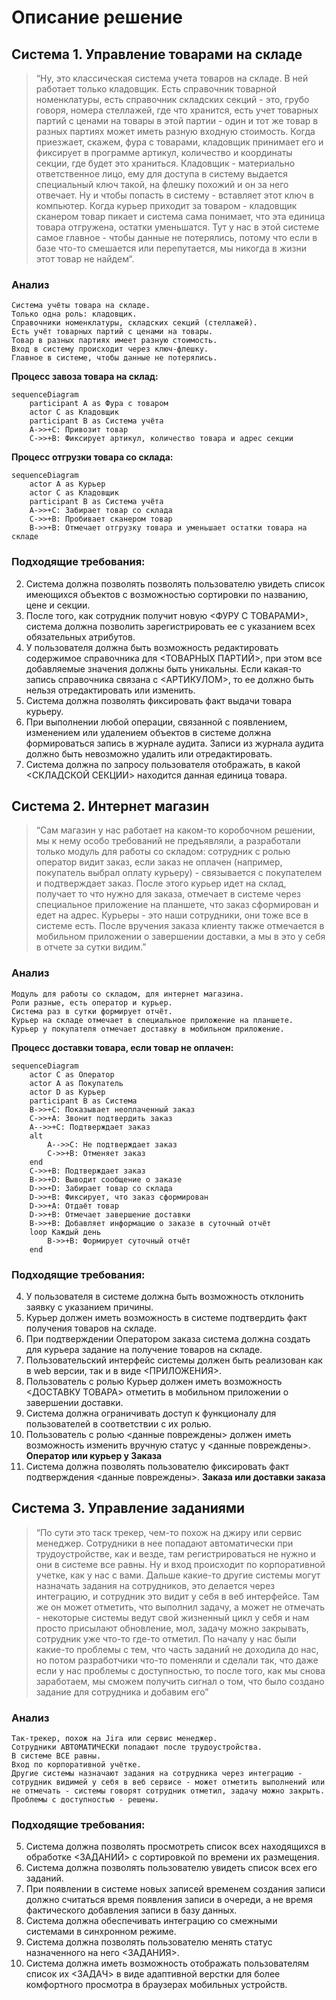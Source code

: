 # Описание решение

## Система 1. Управление товарами на складе

> “Ну, это классическая система учета товаров на складе. В ней работает только кладовщик. Есть справочник товарной номенклатуры, есть справочник складских секций - это, грубо говоря, номера стеллажей, где что хранится, есть учет товарных партий с ценами на товары в этой партии - один и тот же товар в разных партиях может иметь разную входную стоимость. Когда приезжает, скажем, фура с товарами, кладовщик принимает его и фиксирует в программе артикул, количество и координаты секции, где будет это храниться. Кладовщик - материально ответственное лицо, ему для доступа в систему выдается специальный ключ такой, на флешку похожий и он за него отвечает. Ну и чтобы попасть в систему - вставляет этот ключ в компьютер. Когда курьер приходит за товаром - кладовщик сканером товар пикает и система сама понимает, что эта единица товара отгружена, остатки уменьшатся. Тут у нас в этой системе самое главное - чтобы данные не потерялись, потому что если в базе что-то смешается или перепутается, мы никогда в жизни этот товар не найдем“.

### Анализ

```
Система учёты товара на складе.
Только одна роль: кладовщик.
Справочники номенклатуры, складских секций (стеллажей).
Есть учёт товарных партий с ценами на товары.
Товар в разных партиях имеет разную стоимость.
Вход в систему происходит через ключ-флешку.
Главное в системе, чтобы данные не потерялись.
```

**Процесс завоза товара на склад:**

```mermaid
sequenceDiagram
	participant A as Фура с товаром
	actor C as Кладовщик
	participant B as Система учёта
	A->>+C: Привозит товар
	C->>+B: Фиксирует артикул, количество товара и адрес секции
```

**Процесс отгрузки товара со склада:**

```mermaid
sequenceDiagram
    actor A as Курьер
    actor C as Кладовщик
    participant B as Система учёта
    A->>+C: Забирает товар со склада
    C->>+B: Пробивает сканером товар
    B->>+B: Отмечает отгрузку товара и уменьшает остатки товара на складе
```
	
### Подходящие требования:

2. Система должна позволять позволять пользователю увидеть список имеющихся объектов с возможностью сортировки по названию, цене и секции.
3. После того, как сотрудник получит новую <ФУРУ С ТОВАРАМИ>, система должна позволить зарегистрировать ее с указанием всех обязательных атрибутов.
7. У пользователя должна быть возможность редактировать содержимое справочника для <ТОВАРНЫХ ПАРТИЙ>, при этом все добавляемые значения должны быть уникальны. Если какая-то запись справочника связана с <АРТИКУЛОМ>, то ее должно быть нельзя отредактировать или изменить. 
9. Система должна позволять фиксировать факт выдачи товара курьеру.
16. При выполнении любой операции, связанной с появлением, изменением или удалением объектов в системе должна формироваться запись в журнале аудита. Записи из журнала аудита должно быть невозможно удалить или отредактировать.
25. Система должна по запросу пользователя отображать, в какой <СКЛАДСКОЙ СЕКЦИИ> находится данная единица товара.


## Система 2. Интернет магазин

> “Сам магазин у нас работает на каком-то коробочном решении, мы к нему особо требований не предъявляли, а разработали только модуль для работы со складом: сотрудник с ролью оператор видит заказ, если заказ не оплачен (например, покупатель выбрал оплату курьеру) - связывается с покупателем и подтверждает заказ. После этого курьер идет на склад, получает то что нужно для заказа, отмечает в системе через специальное приложение на планшете, что заказ сформирован и едет на адрес. Курьеры - это наши сотрудники, они тоже все в системе есть. После вручения заказа клиенту также отмечается в мобильном приложении о завершении доставки, а мы в это у себя в отчете за сутки видим.”

### Анализ

```
Модуль для работы со складом, для интернет магазина.
Роли разные, есть оператор и курьер.
Система раз в сутки формирует отчёт.
Курьер на складе отмечает в специальное приложение на планшете.
Курьер у покупателя отмечает доставку в мобильном приложение.
```

**Процесс доставки товара, если товар не оплачен:**

```mermaid
sequenceDiagram
    actor C as Оператор
    actor A as Покупатель
    actor D as Курьер
    participant B as Система
    B->>+C: Показывает неоплаченный заказ
    C->>+A: Звонит подтвердить заказ
    A-->>+C: Подтверждает заказ
    alt
        A-->>C: Не подтверждает заказ
        C->>+B: Отменяет заказ
    end 
    C->>+B: Подтверждает заказ
    B->>+D: Выводит сообщение о заказе
    D->>+D: Забирает товар со склада
    D->>+B: Фиксирует, что заказ сформирован
    D->>+A: Отдаёт товар
    D->>+B: Отмечает завершение доставки
    B->>+B: Добавляет информацию о заказе в суточный отчёт
    loop Каждый день
        B->>+B: Формирует суточный отчёт
    end
```

### Подходящие требования:

4. У пользователя в системе должна быть возможность отклонить заявку с указанием причины.
8. Курьер должен иметь возможность в системе подтвердить факт получения товаров на складе.
11. При подтверждении Оператором заказа система должна создать для курьера задание на получение товаров на складе.
13. Пользовательский интерфейс системы должен быть реализован как в web версии, так и в виде <ПРИЛОЖЕНИЯ>.
15. Пользователь с ролью Курьер должен иметь возможность <ДОСТАВКУ ТОВАРА> отметить в мобильном приложении о завершении доставки.
18. Система должна ограничивать доступ к функционалу для пользователей в соответствии с их ролью.
23. Пользователь с ролью <данные повреждены> должен иметь возможность изменить вручную статус у <данные повреждены>. **Оператор или курьер у Заказа**
24. Система должна позволять пользователю фиксировать факт подтверждения <данные повреждены>. **Заказа или доставки заказа**



## Система 3. Управление заданиями

> “По сути это таск трекер, чем-то похож на джиру или сервис менеджер. Сотрудники в нее попадают автоматически при трудоустройстве, как и везде, там регистрироваться не нужно и они в системе все равны. Ну и вход происходит по корпоративной учетке, как у нас с вами. Дальше какие-то другие системы могут назначать задания на сотрудников, это делается через интеграцию, и сотрудник это видит у себя в веб интерфейсе. Там же он может отметить, что выполнил задачу, а может не отмечать - некоторые системы ведут свой жизненный цикл у себя и нам просто присылают обновление, мол, задачу можно закрывать, сотрудник уже что-то где-то отметил. По началу у нас были какие-то проблемы с тем, что часть заданий не доходила до нас, но потом разработчики что-то поменяли и сделали так, что даже если у нас проблемы с доступностью, то после того, как мы снова заработаем, мы сможем получить сигнал о том, что было создано задание для сотрудника и добавим его”

### Анализ

```
Так-трекер, похож на Jira или сервис менеджер.
Сотрудники АВТОМАТИЧЕСКИ попадают после трудоустройства.
В системе ВСЕ равны.
Вход по корпоративной учётке.
Другие системы назначают задания на сотрудника через интеграцию - сотрудник видимей у себя в веб сервисе - может отметить выполнений или не отмечать - системы говорят сотрудник отметил, задачу можно закрыть.
Проблемы с доступностью - решены.
```

### Подходящие требования:

5. Система должна позволять просмотреть список всех находящихся в обработке <ЗАДАНИЙ> с сортировкой по времени их размещения.
10. Система должна позволять пользователю увидеть список всех его заданий.
12. При появлении в системе новых записей временем создания записи должно считаться время появления записи в очереди, а не время фактического добавления записи в базу данных.
14. Система должна обеспечивать интеграцию со смежными системами в синхронном режиме.
19. Система должна позволять пользователю менять статус назначенного на него <ЗАДАНИЯ>.
26. Система должна иметь возможность отображать пользователям список их <ЗАДАЧ> в виде адаптивной верстки для более комфортного просмотра в браузерах мобильных устройств.
